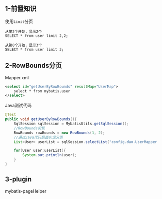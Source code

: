 ## 1-前置知识

使用`Limit`分页

```mysql
从第2个开始，显示2个
SELECT * from user limit 2,2;

从第0个开始，显示3个
SELECT * from user limit 3;
```

## 2-RowBounds分页

Mapper.xml

```xml
<select id="getUserByRowBounds" resultMap="UserMap">
    select * from mybatis.user
</select>
```

Java测试代码

```java
@Test
public void getUserByRowBounds(){
    SqlSession sqlSession = MybatisUtils.getSqlSession();
    //RowBounds实现
    RowBounds rowBounds = new RowBounds(1, 2);
    //通过Java代码层面实现分页
    List<User> userList = sqlSession.selectList("config.dao.UserMapper.getUserByRowBounds",null,rowBounds);

    for(User user:userList){
        System.out.println(user);
    }
}
```

## 3-plugin

mybatis-pageHelper